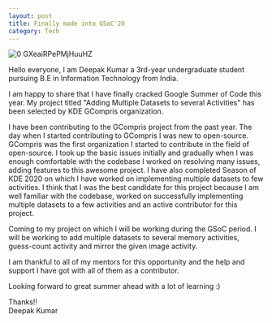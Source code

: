 ```yaml
---
layout: post
title: Finally made into GSoC'20
category: Tech
---
```


![0 GXeaiRPePMjHuuHZ](https://user-images.githubusercontent.com/44617923/81434297-908b1a00-9183-11ea-8cd1-f85c7c924bfc.jpg)

Hello everyone,
I am Deepak Kumar a 3rd-year undergraduate student pursuing B.E in Information Technology from India.

I am happy to share that I have finally cracked Google Summer of Code this year. My project titled "Adding Multiple Datasets to several Activities" has been selected by KDE GCompris organization. 

I have been contributing to the GCompris project from the past year. The day when I started contributing to GCompris I was new to open-source. GCompris was the first organization I started to contribute in the field of open-source. I took up the basic issues initially and gradually when I was enough comfortable with the codebase I worked on resolving many issues, adding features to this awesome project. I have also completed Season of KDE 2020 on which I have worked on implementing multiple datasets to few activities. I think that I was the best candidate for this project because I am well familiar with the codebase, worked on successfully implementing multiple datasets to a few activities and an active contributor for this project. 

Coming to my project on which I will be working during the GSoC period. I will be working to add multiple datasets to several memory activities, guess-count activity and mirror the given image activity.

I am thankful to all of my mentors for this opportunity and the help and support I have got with all of them as a contributor.

Looking forward to great summer ahead with a lot of learning :)

Thanks!!<br>
Deepak Kumar
